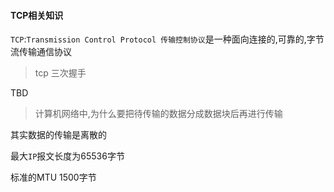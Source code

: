#### TCP相关知识


`TCP`:`Transmission Control Protocol 传输控制协议`是一种面向连接的,可靠的,字节流传输通信协议



> tcp 三次握手


TBD






>  计算机网络中,为什么要把待传输的数据分成数据块后再进行传输


其实数据的传输是离散的

最大`IP`报文长度为65536字节

标准的MTU 1500字节